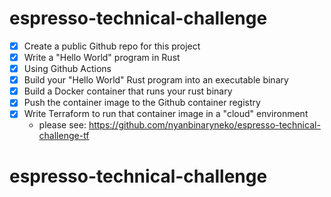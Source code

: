 # espresso-technical-challenge
- [x] Create a public Github repo for this project
- [x] Write a "Hello World" program in Rust
- [x] Using Github Actions
- [x] Build your "Hello World" Rust program into an executable binary
- [x] Build a Docker container that runs your rust binary
- [x] Push the container image to the Github container registry
- [x] Write Terraform to run that container image in a "cloud" environment
    - please see: https://github.com/nyanbinaryneko/espresso-technical-challenge-tf
# espresso-technical-challenge
